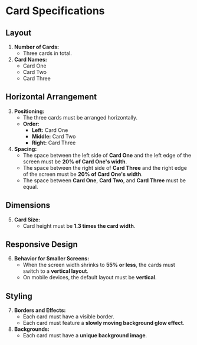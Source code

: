 # Card Specifications

## Layout

1. **Number of Cards:**
   - Three cards in total.
2. **Card Names:**
   - Card One
   - Card Two
   - Card Three

## Horizontal Arrangement

3. **Positioning:**
   - The three cards must be arranged horizontally.
   - **Order:**
     - **Left:** Card One
     - **Middle:** Card Two
     - **Right:** Card Three
4. **Spacing:**
   - The space between the left side of **Card One** and the left edge of the screen must be **20% of Card One's width**.
   - The space between the right side of **Card Three** and the right edge of the screen must be **20% of Card One's width**.
   - The space between **Card One**, **Card Two**, and **Card Three** must be equal.

## Dimensions

5. **Card Size:**
   - Card height must be **1.3 times the card width**.

## Responsive Design

6. **Behavior for Smaller Screens:**
   - When the screen width shrinks to **55% or less**, the cards must switch to a **vertical layout**.
   - On mobile devices, the default layout must be **vertical**.

## Styling

7. **Borders and Effects:**
   - Each card must have a visible border.
   - Each card must feature a **slowly moving background glow effect**.
8. **Backgrounds:**
   - Each card must have a **unique background image**.
